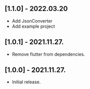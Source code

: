 ## [1.1.0] - 2022.03.20

* Add JsonConverter
* Add example project

## [1.0.1] - 2021.11.27.

* Remove flutter from dependencies.

## [1.0.0] - 2021.11.27.

* Initial release.

